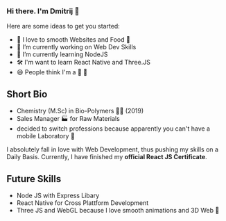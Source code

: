 ### Hi there. I'm Dmitrij 👋

Here are some ideas to get you started:

- :sparkler: I love to smooth Websites and Food :pretzel: 
- 🔭 I’m currently working on Web Dev Skills
- 🌱 I’m currently learning NodeJS
-  :hammer_and_wrench: I'm want to learn React Native and Three.JS
- 😄 People think I'm a :bear: :honey_pot:


## Short Bio 

 - Chemistry (M.Sc) in Bio-Polymers 👨‍🔬 (2019)
 - Sales Manager 🏭 for Raw Materials 
 - decided to switch professions because apparently you can't have a mobile Laboratory 🤌
 

I absolutely fall in love with Web Development, thus pushing my skills on a Daily Basis. Currently, I have finished my **official React JS Certificate**.

## Future Skills
- Node JS with Express Libary
- React Native for Cross Plattform Development
- Three JS and WebGL because I love smooth animations and 3D Web 💪
